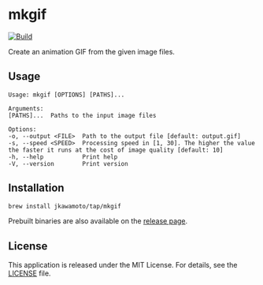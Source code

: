 # mkgif
[![Build](https://github.com/jkawamoto/mkgif/actions/workflows/build.yaml/badge.svg)](https://github.com/jkawamoto/mkgif/actions/workflows/build.yaml)

Create an animation GIF from the given image files.

## Usage

```
Usage: mkgif [OPTIONS] [PATHS]...

Arguments:
[PATHS]...  Paths to the input image files

Options:
-o, --output <FILE>  Path to the output file [default: output.gif]
-s, --speed <SPEED>  Processing speed in [1, 30]. The higher the value the faster it runs at the cost of image quality [default: 10]
-h, --help           Print help
-V, --version        Print version
```

## Installation

```bash
brew install jkawamoto/tap/mkgif
```

Prebuilt binaries are also available on the [release page](https://github.com/jkawamoto/mkgif/releases).

## License
This application is released under the MIT License. For details, see the [LICENSE](LICENSE) file.
